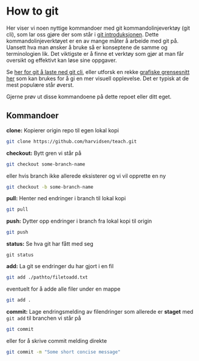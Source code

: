 # How to git

Her viser vi noen nyttige kommandoer med git kommandolinjeverktøy (git cli), som lar oss gjøre der som står i [git introduksjonen](introgit/README.md). Dette kommandolinjeverktøyet er en av mange måter å arbeide med git på. Uansett hva man ønsker å bruke så er konseptene de samme og terminologien lik. Det viktigste er å finne et verktøy som gjør at man får oversikt og effektivt kan løse sine oppgaver.

Se [her for git å laste ned git cli](https://git-scm.com/downloads), eller utforsk en rekke [grafiske grensesnitt her](https://git-scm.com/downloads/guis) som kan brukes for å gi en mer visuell opplevelse. Det er typisk at de mest populære står øverst.

Gjerne prøv ut disse kommandoene på dette repoet eller ditt eget.

## Kommandoer

**clone:** Kopierer origin repo til egen lokal kopi
```bash
git clone https://github.com/harvidsen/teach.git
```

**checkout:** Bytt gren vi står på
```bash
git checkout some-branch-name
```
eller hvis branch ikke allerede eksisterer og vi vil opprette en ny
```bash
git checkout -b some-branch-name
```

**pull:** Henter ned endringer i branch til lokal kopi
```bash
git pull
```

**push:** Dytter opp endringer i branch fra lokal kopi til origin
```bash
git push
```

**status:** Se hva git har fått med seg
```
git status
```

**add:** La git se endringer du har gjort i en fil
```bash
git add ./pathto/filetoadd.txt
```
eventuelt for å adde alle filer under en mappe
```bash
git add .
```

**commit:** Lage endringsmelding av filendringer som allerede er **staget** med `git add` til branchen vi står på
```bash
git commit
```
eller for å skrive commit melding direkte
```bash
git commit -m "Some short concise message"
```

